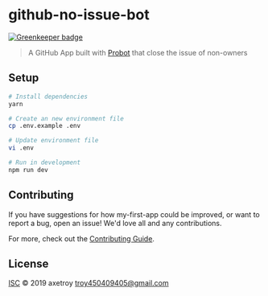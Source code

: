 # github-no-issue-bot

[![Greenkeeper badge](https://badges.greenkeeper.io/axetroy/github-no-issue-bot.svg)](https://greenkeeper.io/)

> A GitHub App built with [Probot](https://github.com/probot/probot) that close the issue of non-owners

## Setup

```sh
# Install dependencies
yarn

# Create an new environment file
cp .env.example .env

# Update environment file
vi .env

# Run in development
npm run dev
```

## Contributing

If you have suggestions for how my-first-app could be improved, or want to report a bug, open an issue! We'd love all and any contributions.

For more, check out the [Contributing Guide](CONTRIBUTING.md).

## License

[ISC](LICENSE) © 2019 axetroy <troy450409405@gmail.com>

